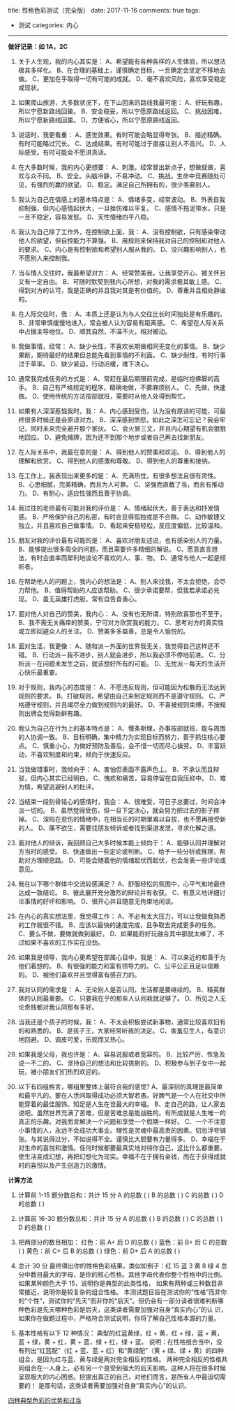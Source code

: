 title: 性格色彩测试（完全版）
date: 2017-11-16
comments: true
tags: 
 - 测试
categories: 内心
----------

**做好记录：如 1A，2C**

1. 关于人生观，我的内心其实是：
A、希望能有各种各样的人生体验，所以想法极其多样化。
B、在合理的基础上，谨慎确定目标，一旦确定会坚定不移地去做。
C、更加在乎取得一切有可能的成就。
D、毫不喜欢风险，喜欢享受稳定或现状。

2. 如果爬山旅游，大多数状况下，在下山回来的路线我最可能：
A、好玩有趣，所以宁愿新路线回巢。
B、安全稳妥，所以宁愿原路线返回。
C、挑战困难，所以宁愿新路线回巢。
D、方便省心，所以宁愿原路线返回。

3. 说话时，我更看重：
A、感觉效果。有时可能会略显得夸张。
B、描述精确。有时可能略过冗长。
C、达成结果。有时可能过于直接让别人不高兴。
D、人际感受。有时可能会不愿讲真话。

4. 在大多数时候，我的内心更想要：
A、刺激。经常冒出新点子，想做就做，喜欢与众不同。
B、安全。头脑冷静，不易冲动。
C、挑战。生命中竞赛随处可见，有强烈的赢的欲望。
D、稳定。满足自己所拥有的，很少羡慕别人。

5. 我认为自己在情感上的基本特点是：
A、情绪多变，经常波动。
B、外表自我抑制强，但内心感情起伏大，一旦挫伤难以平复。
C、感情不拖泥带水，只是一旦不稳定，容易发怒。
D、天性情绪四平八稳。

6. 我认为自己除了工作外，在控制欲上面，我：
A、没有控制欲，只有感染带动他人的欲望，但自控能力不算强。
B、用规则来保持我对自己的控制和对他人的要求。
C、内心是有控制欲和希望别人服从我的。
D、没兴趣影响别人，也不愿别人来控制我。

7. 当与情人交往时，我最希望对方：
A、经常赞美我，让我享受开心、被关怀且又有一定自由。
B、可随时默契到我内心所想，对我的需求极其敏丄感。
C、得到对方的认可，我是正确的并且我对其是有价值的。
D、尊重并且相处静谧的。

8. 在人际交往时，我：
A、本质上还是认为与人交往比长时间独处是有乐趣的。
B、非常审慎缓慢地进入，常会被人认为容易有距离感。
C、希望在人际关系中占据主导地位。
D、顺其自然，不温不火，相对被动。

9. 我做事情，经常：
A、缺少长性，不喜欢长期做相同无变化的事情。
B、缺少果断，期待最好的结果但总能先看到事情的不利面。
C、缺少耐性，有时行事过于草率。
D、缺少紧迫，行动迟缓，难下决心。

10. 通常我完成任务的方式是：
A、常赶在最后期限前完成，是临时抱佛脚的高手。
B、自己有严格规定的程序，精确地做，不要麻烦别人。
C、先做，快速做。
D、使用传统的方法按部就班，需要时从他人处得到帮忙。

11. 如果有人深深惹恼我时，我：
A、内心感到受伤，认为没有原谅的可能，可最终很多时候还是会原谅对方。
B、深深感到愤怒，如此之深怎可忘记？我会牢记，同时未来完全避开那个家伙。
C、会火冒三丈，并且内心期望有机会狠狠地回应。
D、避免摊牌，因为还不到那个地步或者自己再去找新朋友。

12. 在人际关系中，我最在意的是：
A、得到他人的赞美和欢迎。
B、得到他人的理解和欣赏。
C、得到他人的感激和尊敬。
D、得到他人的尊重和接纳。

13. 在工作上，我表现出来更多的是：
A、充满热忱，有很多想法且很有灵性。
B、心思细腻，完美精确，而且为人可靠。
C、坚强而直截了当，而且有推动力。
D、有耐心，适应性强而且善于协调。

14. 我过往的老师最有可能对我的评价是：
A、情绪起伏大，善于表达和抒发情感。
B、严格保护自己的私密，有时会显得孤独或是不合群。
C、动作敏捷又独立，并且喜欢自己做事情。
D、看起来安稳轻松，反应度偏低，比较温和。

15. 朋友对我的评价最有可能的是：
A、喜欢对朋友述说，也有感染别人的力量。
B、能够提出很多周全的问题，而且需要许多精细的解说。
C、愿意直言想法，有时会直率而犀利地谈论不喜欢的人、事、物。
D、通常与他人一起是倾听者。

16. 在帮助他人的问题上，我内心的想法是：
A、别人来找我，不太会拒绝，会尽力帮他。
B、值得帮助的人应该帮助。
C、很少承诺要帮，但我若承诺必兑现。
D、虽无英雄打虎胆，常有自告奋勇心。

17. 面对他人对自己的赞美，我内心：
A、没有也无所谓，特别欣喜那也不至于。
B、我不需无关痛痒的赞美，宁可对方欣赏我的能力。
C、思考对方的真实性或立即回避众人的关注。
D、赞美多多益善，总是令人愉悦的。

18. 面对生活，我更像：
A、随和派－外面的世界我无关，我觉得自己这样还不错。
B、行动派－我不进步，别人就会进步，所以我必须不停地前进。
C、分析派－在问题未发生之前，就该想好所有的可能。
D、无忧派－每天的生活开心快乐最重要。

19. 对于规则，我内心的态度是：
A、不愿违反规则，但可能因为松散而无法达到规则的要求。
B、打破规则，希望由自己来制定规则而不是遵守规则。
C、严格遵守规则，并且竭尽全力做到规则内的最好。
D、不喜被规则束缚，不按规则出牌会觉得新鲜有趣。

20. 我认为自己在行为上的基本特点是：
A、慢条斯理，办事按部就班，能与周围的人协调一致。
B、目标明确，集中精力为实现目标而努力，善于抓住核心要点。
C、慎重小心，为做好预防及善后，会不惜一切而尽心操劳。
D、丰富跃动，不喜欢制度和约束，倾向于快速反应。

21. 当我做错事时，我倾向于：
A、害怕但表面不露声色丄。
B、不承认而且辩驳，但内心其实已经明白。
C、愧疚和痛苦，容易停留在自我压抑中。
D、难为情，希望逃避别人的批评。

22. 当结束一段刻骨铭心的感情时，我会：
A、很难受，可日子总要过，时间会冲淡一切的。
B、虽然觉得受伤，但一旦下定决心，就会努力把过去的影子摔掉。
C、深陷在悲伤的情绪中，在相当长的时期里难以自拔，也不愿再接受新的人。
D、痛不欲生，需要找朋友倾诉或者找到渠道发泄，寻求化解之道。

23. 面对他人的倾诉，我回顾自己大多时候本能上倾向于：
A、能够认同并理解对方当时的感受。
B、快速做出一些定论或判断。
C、给予一些分析或推理，帮助对方理顺思路。
D、可能会随着他的情绪起伏而起伏，也会发表一些评论或意见。

24. 我在以下哪个群体中交流较感满足？
A、舒服轻松的氛围中，心平气和地最终达成一致结论。
B、彼此展开充分激烈的辩论并有收获。
C、有意义地详细讨论事情的好坏和影响。
D、很开心并且随意无拘束地闲谈。

25. 在内心的真实想法里，我觉得工作：
A、不必有太大压力，可以让我做我熟悉的工作就很不错。
B、应该以最快的速度完成，且争取去完成更多的任务。
C、要么不做，要做就做到最好。
D、如果能将好玩融合其中那就太棒了，不过如果不喜欢的工作实在没劲。

26. 如果我是领导，我内心更希望在部属心目中，我是：
A、可以亲近的和善于为他们着想的。
B、有很强的能力和富有领导力的。
C、公平公正且足以信赖的。
D、被他们喜欢并且觉得富有感召力的。

27. 我对认同的需求是：
A、无论别人是否认同，生活都是要继续的。
B、精英群体的认同最重要。
C、只要我在乎的那些人认同我就足够了。
D、所见之人无论贵贱都对我认同那有多好。

28. 当我还是个孩子的时候，我：
A、不太会积极尝试新事物，通常比较喜欢旧有的和熟悉的。
B、是孩子王，大家经常听我的决定。
C、害羞见生人，有意识地回避。
D、调皮可爱，乐观而又热心。

29. 如果我是父母，我也许是：
A、容易说服或者宽容的。
B、比较严厉、性急及说一不二的。
C、坚持自己的想法和比较挑剔的。
D、积极参与到子女中一起玩，被小朋友们们热烈欢迎的。

30. 以下有四组格言，哪组里整体上最符合我的感觉?
A、最深刻的真理是最简单和最平凡的。要在人世间取得成功必须大智若愚。好脾气是一个人在社交中所能穿着的最佳服饰。知足是人生在世最大的幸福。
B、走自己的路，让人家去说吧。虽然世界充满了苦难，但是苦难总是能战胜的。有所成就是人生唯一的真正的乐趣。对我而言解决一个问题和享受一个假期一样好。
C、一个不注意小事情的人，永远不会成功大事业。理性是灵魂中最高贵的因素。切忌浮夸铺张。与其说得过分，不如说得不全。谨慎比大胆要有力量得多。
D、幸福在于对生命的喜悦和激情。任何时候都要最真实地对待你自己，这比什么都重要。使生活变成幻想，再把幻想化为现实。幸福不在于拥有金钱，而在于获得成就时的喜悦以及产生创造力的激情。

**计算方法**

1. 计算前 1-15 题分数总和：共计 15 分
A 的总数 ( )
B 的总数 ( )
C 的总数 ( )
D 的总数 ( )

2. 计算前 16-30 题分数总和：共计 15 分
A 的总数 ( )
B 的总数 ( )
C 的总数 ( )
D 的总数 ( )

3. 把两部分的数目相加：
红色：前 A+ 后 D 的总数 ( )
蓝色：前 B+ 后 C 的总数 ( )
黄色：前 C+ 后 B 的总数 ( )
绿色：前 D+ 后 A 的总数 ( )

4. 总计 30 分
最终得出你的性格色彩结果，类似如例子：红 15 蓝 3 黄 8 绿 4
总分中数目最大的字母，是你的核心性格。其他字母代表你整个性格中的比例。
如果某种颜色大于 15，说明你是典型的此类性格，
如果有两种或三种数目非常接近，说明你是较复杂的组合性格。
本测试题目旨在测试你的“性格”而非你的“个性”，测试你的“先天”而非你的“后天”。但仍会有一部分读者很难判断哪种色彩是先天哪种色彩是后天，这类读者需要加强对自身“真实内心”的认
识，如果你在做题过程中，严格符合测试说明，你将了解自己性格本源的力量。

5. 基本性格有以下 12 种情况：
典型的红蓝黄绿，红 + 黄，红 + 绿，蓝 + 黄，蓝 + 绿，黄 + 红，黄 + 蓝，绿 + 红，绿 + 蓝。
说明：在性格组合当中，没有列出“红蓝配”（红 + 蓝、蓝 + 红）和“黄绿配”（黄 + 绿、绿 + 黄）的四种组合，是因为红与蓝、黄与绿是两对完全相反的性格。
两种完全相反的性格共同组合在一人身上，必有另一个是受到强大的后天影响。这种人将在很多时候呈现极大的内心困惑。挖掘出真正的自己，对他们而言，是所有人中最迫切需要的！
是那句话，这类读者需要加强对自身“真实内心”的认识。

[四种典型色彩的优势和过当](http://wpa.qq.com/msgrd?v=3&uin=352050321&site=qq&menu=yes)